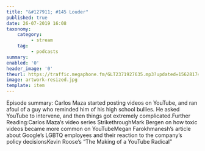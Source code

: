 ```yaml
---
title: "&#127911; #145 Louder"
published: true
date: 26-07-2019 16:08
taxonomy:
    category:
         - stream
    tag:
         - podcasts
summary:
enabled: '0'
header_image: '0'
theurl: https://traffic.megaphone.fm/GLT2371927635.mp3?updated=1562817401
image: artwork-resized.jpg
template: item
---
```

 
Episode summary: Carlos Maza started posting videos on YouTube, and ran afoul of a guy who reminded him of his high school bullies. He asked YouTube to intervene, and then things got extremely complicated.Further Reading:Carlos Maza’s video series StrikethroughMark Bergen on how toxic videos became more common on YouTubeMegan Farokhmanesh’s article about Google’s LGBTQ employees and their reaction to the company’s policy decisionsKevin Roose’s “The Making of a YouTube Radical”
